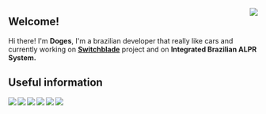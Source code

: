 <a href="https://github.com/anuraghazra/github-readme-stats"><img align="right" src="https://github-readme-stats.vercel.app/api?username=Doges&show_icons=true&theme=github_dark&hide_border=true&icon_color=faae30" /></a>
<h2>Welcome!</h2>

<p>Hi there! I'm <b>Doges</b>, I'm a brazilian developer that really like cars and currently working on <b><a href="https://github.com/SwitchbladeBot/switchblade">Switchblade</a></b> project and on <b>Integrated Brazilian ALPR System.</b></p>
<h2>Useful information</h2>

<img align="left" src="https://img.shields.io/badge/Javascript-0d1117?logo=javascript&style=flat-square&logoColor=white" /> <img align="left" src="https://img.shields.io/badge/Webstorm-0d1117?logo=webstorm&style=flat-square&logoColor=white" /> <img align="left" src="https://img.shields.io/badge/Windows-0d1117?logo=windows&style=flat-square&logoColor=white" /> <a href="https://twitter.com/xDoges"><img align="left" src="https://img.shields.io/badge/Twitter-0d1117?logo=twitter&style=flat-square&logoColor=white" /></a> <a href="https://steamcommunity.com/id/xunbanned"><img align="left" src="https://img.shields.io/badge/Steam-0d1117?logo=steam&style=flat-square&logoColor=white" /></a> <a href="https://twitch.tv/bolsonaro"><img align="left" src="https://img.shields.io/badge/Twitch-0d1117?logo=twitch&style=flat-square&logoColor=white" /></a>
<br>
